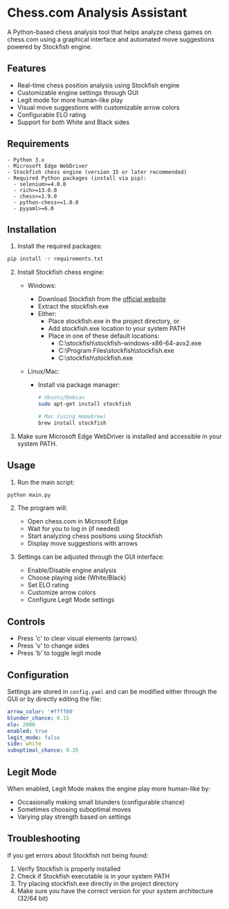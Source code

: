 # Chess.com Analysis Assistant

A Python-based chess analysis tool that helps analyze chess games on chess.com using a graphical interface and automated move suggestions powered by Stockfish engine.

## Features

- Real-time chess position analysis using Stockfish engine
- Customizable engine settings through GUI
- Legit mode for more human-like play
- Visual move suggestions with customizable arrow colors
- Configurable ELO rating
- Support for both White and Black sides

## Requirements

```plaintext
- Python 3.x
- Microsoft Edge WebDriver
- Stockfish chess engine (version 15 or later recommended)
- Required Python packages (install via pip):
  - selenium>=4.0.0
  - rich>=13.0.0
  - chess>=1.9.0
  - python-chess>=1.0.0
  - pyyaml>=6.0
```

## Installation

1. Install the required packages:
```bash
pip install -r requirements.txt
```

2. Install Stockfish chess engine:
   - Windows: 
     - Download Stockfish from the [official website](https://stockfishchess.org/download/)
     - Extract the stockfish.exe
     - Either:
       - Place stockfish.exe in the project directory, or
       - Add stockfish.exe location to your system PATH
       - Place in one of these default locations:
         - C:\stockfish\stockfish-windows-x86-64-avx2.exe
         - C:\Program Files\stockfish\stockfish.exe
         - C:\stockfish\stockfish.exe

   - Linux/Mac:
     - Install via package manager:
       ```bash
       # Ubuntu/Debian
       sudo apt-get install stockfish
       
       # Mac (using Homebrew)
       brew install stockfish
       ```

3. Make sure Microsoft Edge WebDriver is installed and accessible in your system PATH.

## Usage

1. Run the main script:
```bash
python main.py
```

2. The program will:
   - Open chess.com in Microsoft Edge
   - Wait for you to log in (if needed)
   - Start analyzing chess positions using Stockfish
   - Display move suggestions with arrows

3. Settings can be adjusted through the GUI interface:
   - Enable/Disable engine analysis
   - Choose playing side (White/Black)
   - Set ELO rating
   - Customize arrow colors
   - Configure Legit Mode settings

## Controls

- Press 'c' to clear visual elements (arrows)
- Press 'v' to change sides
- Press 'b' to toggle legit mode

## Configuration

Settings are stored in `config.yaml` and can be modified either through the GUI or by directly editing the file:

```yaml
arrow_color: '#ffff80'
blunder_chance: 0.15
elo: 2000
enabled: true
legit_mode: false
side: white
suboptimal_chance: 0.35
```

## Legit Mode

When enabled, Legit Mode makes the engine play more human-like by:
- Occasionally making small blunders (configurable chance)
- Sometimes choosing suboptimal moves
- Varying play strength based on settings

## Troubleshooting

If you get errors about Stockfish not being found:
1. Verify Stockfish is properly installed
2. Check if Stockfish executable is in your system PATH
3. Try placing stockfish.exe directly in the project directory
4. Make sure you have the correct version for your system architecture (32/64 bit)
